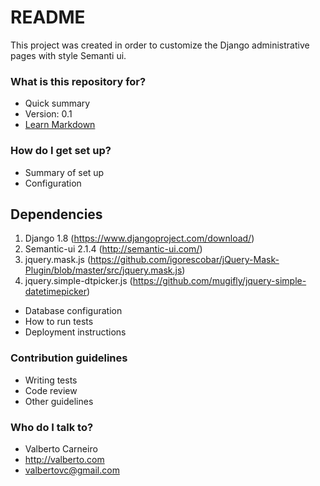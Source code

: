 # README #

This project was created in order to customize the Django administrative pages with style Semanti ui.

### What is this repository for? ###

* Quick summary
* Version: 0.1
* [Learn Markdown](https://bitbucket.org/tutorials/markdowndemo)

### How do I get set up? ###

* Summary of set up
* Configuration

## Dependencies ##

1. Django 1.8 (https://www.djangoproject.com/download/)
1. Semantic-ui 2.1.4 (http://semantic-ui.com/)
1. jquery.mask.js (https://github.com/igorescobar/jQuery-Mask-Plugin/blob/master/src/jquery.mask.js)
1. jquery.simple-dtpicker.js (https://github.com/mugifly/jquery-simple-datetimepicker)

* Database configuration
* How to run tests
* Deployment instructions

### Contribution guidelines ###

* Writing tests
* Code review
* Other guidelines

### Who do I talk to? ###

* Valberto Carneiro
* http://valberto.com
* valbertovc@gmail.com